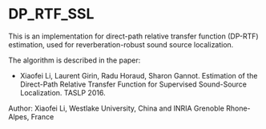 # DP_RTF_SSL

This is an implementation for direct-path relative transfer function (DP-RTF) estimation, used for reverberation-robust sound source localization.

The algorithm is described in the paper:  

- Xiaofei Li, Laurent Girin, Radu Horaud, Sharon Gannot. Estimation of the Direct-Path Relative Transfer Function for Supervised Sound-Source Localization. 
TASLP 2016.

Author: Xiaofei Li, Westlake University, China and INRIA Grenoble Rhone-Alpes, France
